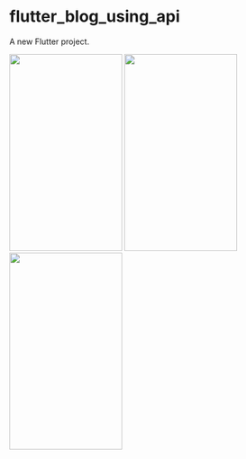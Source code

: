 # flutter_blog_using_api

A new Flutter project.

<img src="https://i.postimg.cc/rpng6rmX/Screenshot-1632980528.png" width="200" height="350" /> <img src="https://i.postimg.cc/76jVhr0K/Screenshot-1632980534.png" width="200" height="350" /> <img src="https://i.postimg.cc/gJxsG2Xw/Screenshot-1632980517.png" width="200" height="350" />


